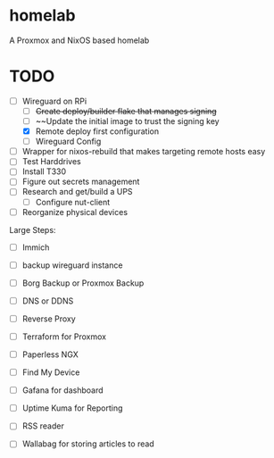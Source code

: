 # homelab
A Proxmox and NixOS based homelab

# TODO

- [ ] Wireguard on RPi
	- [ ] ~~Create deploy/builder flake that manages signing~~
	- [ ] ~~Update the initial image to trust the signing key
	- [x] Remote deploy first configuration
	- [ ] Wireguard Config
- [ ] Wrapper for nixos-rebuild that makes targeting remote hosts easy
- [ ] Test Harddrives
- [ ] Install T330
- [ ] Figure out secrets management
- [ ] Research and get/build a UPS
	- [ ] Configure nut-client
- [ ] Reorganize physical devices

Large Steps:
- [ ] Immich
- [ ] backup wireguard instance
- [ ] Borg Backup or Proxmox Backup
- [ ] DNS or DDNS
- [ ] Reverse Proxy
- [ ] Terraform for Proxmox
- [ ] Paperless NGX
- [ ] Find My Device
- [ ] Gafana for dashboard
- [ ] Uptime Kuma for Reporting
- [ ] RSS reader
- [ ] Wallabag for storing articles to read

